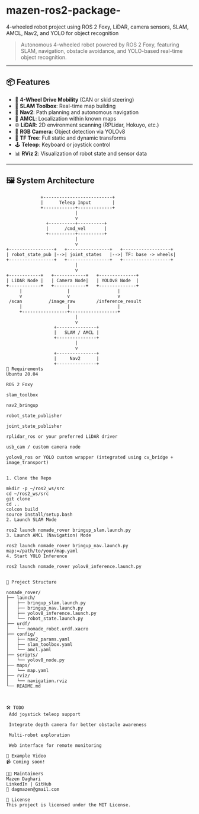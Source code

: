 # mazen-ros2-package-
4-wheeled robot project using ROS 2 Foxy, LiDAR, camera sensors, SLAM, AMCL, Nav2, and YOLO for object recognition

> Autonomous 4-wheeled robot powered by ROS 2 Foxy, featuring SLAM, navigation, obstacle avoidance, and YOLO-based real-time object recognition.

---

## 📦 Features

- 🔁 **4-Wheel Drive Mobility** (CAN or skid steering)
- 🧭 **SLAM Toolbox**: Real-time map building
- 🧠 **Nav2**: Path planning and autonomous navigation
- 🎯 **AMCL**: Localization within known maps
- 🌐 **LiDAR**: 2D environment scanning (RPLidar, Hokuyo, etc.)
- 🎥 **RGB Camera**: Object detection via YOLOv8
- 📡 **TF Tree**: Full static and dynamic transforms
- 🕹️ **Teleop**: Keyboard or joystick control
- 📊 **RViz 2**: Visualization of robot state and sensor data

---

## 🖼️ System Architecture

```text
             +--------------------------+
             |      Teleop Input        |
             +------------+-------------+
                          |
                          v
               +----------+----------+
               |      /cmd_vel       |
               +----------+----------+
                          |
                          v
+-----------------+   +----------------+   +------------------+
| robot_state_pub |-->| joint_states   |-->| TF: base -> wheels|
+-----------------+   +----------------+   +------------------+
                          |
                          v
+------------+   +------------+   +--------------+
| LiDAR Node |   | Camera Node|   | YOLOv8 Node  |
+------------+   +------------+   +--------------+
     |                 |                  |
     v                 v                  v
 /scan          /image_raw        /inference_result
     |                 |                  |
     +-----------------+------------------+
                          |
                          v
                  +---------------+
                  |   SLAM / AMCL |
                  +---------------+
                          |
                          v
                  +---------------+
                  |     Nav2      |
                  +---------------+
🧰 Requirements
Ubuntu 20.04

ROS 2 Foxy

slam_toolbox

nav2_bringup

robot_state_publisher

joint_state_publisher

rplidar_ros or your preferred LiDAR driver

usb_cam / custom camera node

yolov8_ros or YOLO custom wrapper (integrated using cv_bridge + image_transport)


1. Clone the Repo

mkdir -p ~/ros2_ws/src
cd ~/ros2_ws/src
git clone 
cd ..
colcon build
source install/setup.bash
2. Launch SLAM Mode

ros2 launch nomade_rover bringup_slam.launch.py
3. Launch AMCL (Navigation) Mode

ros2 launch nomade_rover bringup_nav.launch.py map:=/path/to/your/map.yaml
4. Start YOLO Inference

ros2 launch nomade_rover yolov8_inference.launch.py


📂 Project Structure

nomade_rover/
├── launch/
│   ├── bringup_slam.launch.py
│   ├── bringup_nav.launch.py
│   ├── yolov8_inference.launch.py
│   └── robot_state.launch.py
├── urdf/
│   └── nomade_robot.urdf.xacro
├── config/
│   ├── nav2_params.yaml
│   ├── slam_toolbox.yaml
│   └── amcl.yaml
├── scripts/
│   └── yolov8_node.py
├── maps/
│   └── map.yaml
├── rviz/
│   └── navigation.rviz
└── README.md



🛠️ TODO
 Add joystick teleop support

 Integrate depth camera for better obstacle awareness

 Multi-robot exploration

 Web interface for remote monitoring

🤖 Example Video
📹 Coming soon!

🧑‍💻 Maintainers
Mazen Daghari
LinkedIn | GitHub
📧 dagmazen@gmail.com

📝 License
This project is licensed under the MIT License.
